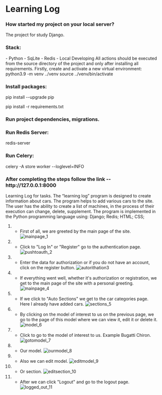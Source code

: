 <h1>Learning Log</h1>
<h3>How started my project on your local server?</h3>
The project for study Django.

<h3>Stack:</h3>
- Python - SqLite - Redis - Local Developing All actions should be executed from the source directory of the project and only after installing all requirements.
Firstly, create and activate a new virtual environment:
python3.9 -m venv ../venv source ../venv/bin/activate

<h3>Install packages:</h3>
pip install --upgrade pip

pip install -r requirements.txt

<h3>Run project dependencies, migrations.

<h3>Run Redis Server:</h3>
redis-server

<h3>Run Celery:</h3>
celery -A store worker --loglevel=INFO

<h3>After completing the steps follow the link -- http://127.0.0.1:8000</h3>

  
Learning Log for tasks.
The “learning log” program is designed to create information about cars. The program helps to add various cars to the site. The user has the ability to create a list of machines, in the process of their execution can change, delete, supplement. The program is implemented in the Python programming language using:
Django;
Redis;
HTML;
CSS;


1. - First of all, we are greeted by the main page of the site.
     ![mainpage_1](https://github.com/IlyaKavaleu/BlogDjango/assets/97099564/61705f82-dcc8-4383-8e9c-bd1059db04b0)


2. - Click to "Log In" or "Register" go to the authentication page.
     ![pushtoauth_2](https://github.com/IlyaKavaleu/BlogDjango/assets/97099564/ed151b3f-6dc1-4825-a678-ac1d8bcd8280)


3. - Enter the data for authorization or if you do not have an account, click on the register button.
     ![autorithation3](https://github.com/IlyaKavaleu/BlogDjango/assets/97099564/1c491478-4595-4137-9e7d-d74a8c5de71b)


4. - If everything went well, whether it's authorization or registration, we get to the main page of the site with a personal greeting.
     ![mainpage_4](https://github.com/IlyaKavaleu/BlogDjango/assets/97099564/7ced486b-2ae6-4793-9db3-62b0c7c7ed06)


5. - If we click to "Auto Sections" we get to the car categories page. Here I already have added cars.
     ![sections_5](https://github.com/IlyaKavaleu/BlogDjango/assets/97099564/d3afd303-d91e-488c-8136-c32d1be9275c)


6. - By clicking on the model of interest to us on the previous page, we go to the page of this model where we can view it, edit it or delete it.
     ![model_6](https://github.com/IlyaKavaleu/BlogDjango/assets/97099564/d54f6df9-92ab-4ecf-bb1c-4f5e230e39e3)


7. - Сlick to go to the model of interest to us. Example Bugatti Chiron.
     ![gotomodel_7](https://github.com/IlyaKavaleu/BlogDjango/assets/97099564/ebefbf75-ebd1-4501-9dd7-62799596c1c5)


8. - Our model.
     ![ourmodel_8](https://github.com/IlyaKavaleu/BlogDjango/assets/97099564/1ccf8d87-5bb2-46c1-9281-1d7be1ae8ce8)


9. - Also we can edit model.
![editmodel_9](https://github.com/IlyaKavaleu/BlogDjango/assets/97099564/0ce62519-be39-4e32-affc-67216a9ce452)


10. - Or section.
    ![editsection_10](https://github.com/IlyaKavaleu/BlogDjango/assets/97099564/1cd9076e-3341-41c2-8e9a-8a89526df285)


11. - After we can click "Logout" and go to the logout page.
    ![logged_out_11](https://github.com/IlyaKavaleu/BlogDjango/assets/97099564/431f1570-e455-44be-8c47-2e029b0234a2)
